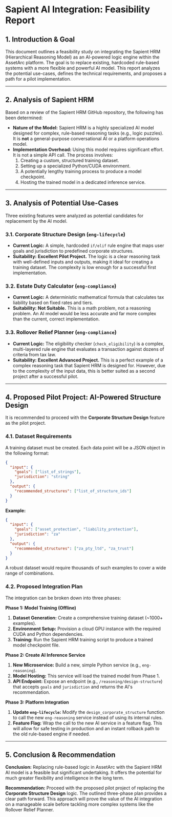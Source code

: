 # Sapient AI Integration: Feasibility Report

## 1. Introduction & Goal

This document outlines a feasibility study on integrating the Sapient HRM (Hierarchical Reasoning Model) as an AI-powered logic engine within the AssetArc platform. The goal is to replace existing, hardcoded rule-based systems with a more flexible and powerful AI model. This report analyzes the potential use-cases, defines the technical requirements, and proposes a path for a pilot implementation.

---

## 2. Analysis of Sapient HRM

Based on a review of the Sapient HRM GitHub repository, the following has been determined:

*   **Nature of the Model:** Sapient HRM is a highly specialized AI model designed for complex, rule-based reasoning tasks (e.g., logic puzzles). It is **not** a general-purpose conversational AI or a platform operations model.
*   **Implementation Overhead:** Using this model requires significant effort. It is not a simple API call. The process involves:
    1.  Creating a custom, structured training dataset.
    2.  Setting up a specialized Python/CUDA environment.
    3.  A potentially lengthy training process to produce a model checkpoint.
    4.  Hosting the trained model in a dedicated inference service.

---

## 3. Analysis of Potential Use-Cases

Three existing features were analyzed as potential candidates for replacement by the AI model.

### 3.1. Corporate Structure Design (`eng-lifecycle`)
*   **Current Logic:** A simple, hardcoded `if/elif` rule engine that maps user goals and jurisdiction to predefined corporate structures.
*   **Suitability:** **Excellent Pilot Project.** The logic is a clear reasoning task with well-defined inputs and outputs, making it ideal for creating a training dataset. The complexity is low enough for a successful first implementation.

### 3.2. Estate Duty Calculator (`eng-compliance`)
*   **Current Logic:** A deterministic mathematical formula that calculates tax liability based on fixed rates and tiers.
*   **Suitability:** **Not Suitable.** This is a math problem, not a reasoning problem. An AI model would be less accurate and far more complex than the current, correct implementation.

### 3.3. Rollover Relief Planner (`eng-compliance`)
*   **Current Logic:** The eligibility checker (`check_eligibility`) is a complex, multi-layered rule engine that evaluates a transaction against dozens of criteria from tax law.
*   **Suitability:** **Excellent Advanced Project.** This is a perfect example of a complex reasoning task that Sapient HRM is designed for. However, due to the complexity of the input data, this is better suited as a second project after a successful pilot.

---

## 4. Proposed Pilot Project: AI-Powered Structure Design

It is recommended to proceed with the **Corporate Structure Design** feature as the pilot project.

### 4.1. Dataset Requirements

A training dataset must be created. Each data point will be a JSON object in the following format:

```json
{
  "input": {
    "goals": ["list_of_strings"],
    "jurisdiction": "string"
  },
  "output": {
    "recommended_structures": ["list_of_structure_ids"]
  }
}
```
**Example:**
```json
{
  "input": {
    "goals": ["asset_protection", "liability_protection"],
    "jurisdiction": "za"
  },
  "output": {
    "recommended_structures": ["za_pty_ltd", "za_trust"]
  }
}
```
A robust dataset would require thousands of such examples to cover a wide range of combinations.

### 4.2. Proposed Integration Plan

The integration can be broken down into three phases:

**Phase 1: Model Training (Offline)**
1.  **Dataset Generation:** Create a comprehensive training dataset (~1000+ examples).
2.  **Environment Setup:** Provision a cloud GPU instance with the required CUDA and Python dependencies.
3.  **Training:** Run the Sapient HRM training script to produce a trained model checkpoint file.

**Phase 2: Create AI Inference Service**
1.  **New Microservice:** Build a new, simple Python service (e.g., `eng-reasoning`).
2.  **Model Hosting:** This service will load the trained model from Phase 1.
3.  **API Endpoint:** Expose an endpoint (e.g., `/reasoning/design-structure`) that accepts `goals` and `jurisdiction` and returns the AI's recommendation.

**Phase 3: Platform Integration**
1.  **Update `eng-lifecycle`:** Modify the `design_corporate_structure` function to call the new `eng-reasoning` service instead of using its internal rules.
2.  **Feature Flag:** Wrap the call to the new AI service in a feature flag. This will allow for safe testing in production and an instant rollback path to the old rule-based engine if needed.

---

## 5. Conclusion & Recommendation

**Conclusion:** Replacing rule-based logic in AssetArc with the Sapient HRM AI model is a feasible but significant undertaking. It offers the potential for much greater flexibility and intelligence in the long term.

**Recommendation:** Proceed with the proposed pilot project of replacing the **Corporate Structure Design** logic. The outlined three-phase plan provides a clear path forward. This approach will prove the value of the AI integration on a manageable scale before tackling more complex systems like the Rollover Relief Planner.
